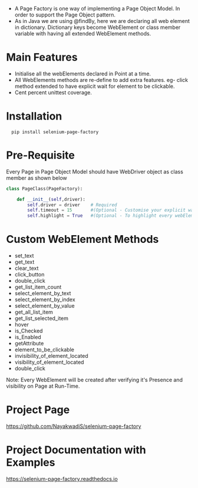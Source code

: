 * A Page Factory is one way of implementing a Page Object Model. In order to support the Page Object pattern.
* As in Java we are using @findBy, here we are declaring all web element in dictionary.
Dictionary keys become WebElement or class member variable with having all extended WebElement methods.
  

Main Features
=============

* Initialise all the webElements declared in Point at a time.
* All WebElements methods are re-define to add extra features. eg- click method extended to have explicit wait for element to be clickable.
* Cent percent unittest coverage.

Installation
=============

```shell
  pip install selenium-page-factory
```

Pre-Requisite
=============
Every Page in Page Object Model should have WebDriver object as class member
as shown below

```python
class PageClass(PageFactory):

    def __init__(self,driver):
        self.driver = driver    # Required
        self.timeout = 15       #(Optional - Customise your explicit wait for every webElement)
        self.highlight = True   #(Optional - To highlight every webElement in PageClass)
```

Custom WebElement Methods
==========================
* set_text							
* get_text
* clear_text						
* click_button
* double_click
* get_list_item_count				
* select_element_by_text
* select_element_by_index			
* select_element_by_value
* get_all_list_item					
* get_list_selected_item
* hover								
* is_Checked
* is_Enabled						
* getAttribute
* element_to_be_clickable			
* invisibility_of_element_located
* visibility_of_element_located	
* double_click	

 
Note: 
Every WebElement will be created after verifying it's Presence and visibility on Page at Run-Time. 


Project Page
=============
https://github.com/NayakwadiS/selenium-page-factory


Project Documentation with Examples
===================================
https://selenium-page-factory.readthedocs.io

